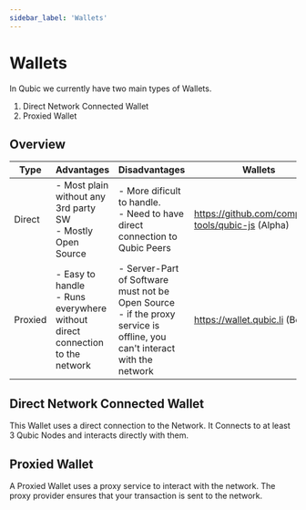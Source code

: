 ```yaml
---
sidebar_label: 'Wallets'
---
```


# Wallets
In Qubic we currently have two main types of Wallets.

1. Direct Network Connected Wallet
2. Proxied Wallet

## Overview
|  Type 	|  Advantages 	|  Disadvantages 	|  Wallets 	|
|---	|---	|---	|---	|
|  Direct 	|  - Most plain without any 3rd party SW <br /> - Mostly Open Source |  - More dificult to handle. <br /> - Need to have direct connection to Qubic Peers 	|   https://github.com/computor-tools/qubic-js (Alpha)	|
|  Proxied 	|  - Easy to handle <br /> - Runs everywhere without direct connection to the network 	|  - Server-Part of Software must not be Open Source <br /> - if the proxy service is offline, you can't interact with the network 	|  https://wallet.qubic.li (Beta)	|


## Direct Network Connected Wallet
This Wallet uses a direct connection to the Network. It Connects to at least 3 Qubic Nodes and interacts directly with them.


## Proxied Wallet
A Proxied Wallet uses a proxy service to interact with the network. The proxy provider ensures that your transaction is sent to the network.
